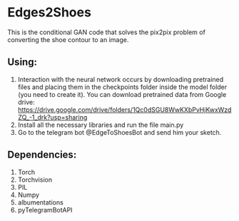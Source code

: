 # Edges2Shoes
This is the conditional GAN code that solves the pix2pix problem of converting the shoe contour to an image.

## Using:
1) Interaction with the neural network occurs by downloading pretrained files and placing them in the checkpoints folder inside the model folder (you need to create it).
You can download pretrained data from Google drive:
https://drive.google.com/drive/folders/1Qc0dSGU8WwKXbPvHjKwxWzdZQ_-1_drk?usp=sharing
2) Install all the necessary libraries and run the file main.py
3) Go to the telegram bot @EdgeToShoesBot and send him your sketch.

## Dependencies:
1) Torch
2) Torchvision
3) PIL
4) Numpy
5) albumentations
6) pyTelegramBotAPI
